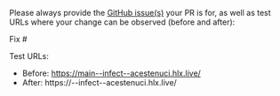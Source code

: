 Please always provide the [GitHub issue(s)](../issues) your PR is for, as well as test URLs where your change can be observed (before and after):

Fix #<gh-issue-id>

Test URLs:
- Before: https://main--infect--acestenuci.hlx.live/
- After: https://<branch>--infect--acestenuci.hlx.live/
